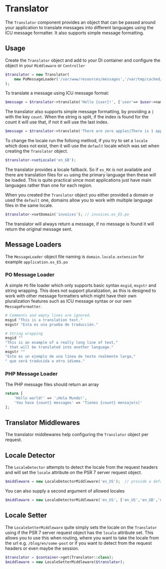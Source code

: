 # Translator

The `Translator` component provides an object that can be passed around your application to translate messages into different languages using the ICU message formatter. It also supports simple message formatting.

## Usage

Create the `Translator` object and add to your DI container and configure the object in your `Middleware` or `Controller`

```php
$translator = new Translator(
    new PoMessageLoader('/var/www/resources/messages','/var/tmp/cached/messages'), 'en_US', 'default'
);
```

To translate a message using ICU message format:

```php
$message = $translator->translate('Hello {user}!', ['user'=> $user->name]); // Hallo Jim
```

The translator also supports simple message formatting, by providing a `|` with the key `count`. When the string is split, if the index is found for the count it will use that, if not it will use the last index.

```php
$message = $translator->translate('There are zero apples|There is 1 apple|There are {count} apples', ['count'=> count($apples)]); 
```


To change the locale run the folloing method, if you try to set a `locale` which does not exist, then it will use the `default` locale which was set when creating the `Translator` object.

```php
$translator->setLocale('en_GB');
```

The translator provides a locale fallback. So if `es_MX` is not available and there are translation files for `es` using the primary language then these will be loaded. This is quite practical since most applications just have main languages rather than one for each region. 


When you created the `Translator` object you either provided a domain or used the `default` one, domains allow you to work with multiple
language files in the same locale.

```php
$translator->setDomain('invoices'); // invoices.es_ES.po
```

The translator will always return a message, if no message is found it will return the original message sent.

## Message Loaders

The `MessageLoader` object file naming is `domain.locale.extension` for example `application.es_ES.po`

### PO Message Loader

A simple `PO` file loader which only supports basic syntax `msgid`, `msgstr` and string wrapping. This does not support pluralization, as this is designed to work with other message formatters which might have their own pluralization features such as ICU message syntax or our own `MessageFormatter`.

```php
# Comments and empty lines are ignored.
msgid "This is a translation test."
msgstr "Esta es una prueba de traducción."

# String wrapping
msgid ""
"This is an example of a really long line of text,"
" that will be translated into another language."
msgstr ""
"Este es un ejemplo de una línea de texto realmente larga,"
" que será traducida a otro idioma."
```

### PHP Message Loader

The PHP message files should return an array

```php
return [
    'Hello world!' => '¡Hola Mundo!',
    'You have {count} messages' => 'Tienes {count} mensaje(s)'
];
```

## Translator Middlewares

The translator middlewares help configuring the `Translator` object per request.

## Locale Detector

The `LocaleDetector` attempts to detect the locale from the request headers and will set the `locale` attribute on the PSR 7 server request object.

```php
$middleware = new LocaleDetectorMiddleware('en_US');  // provide a default locale
```

You can also supply a second argument of allowed locales

```php
$middleware = new LocaleDetectorMiddleware('en_US', ['en_US','en_GB','es_MX','es_ES']); 
```

## Locale Setter

The `LocaleSetterMiddleware` quite simply sets the locale on the `Translator` using if the PSR 7 server request object has the  `locale` attribute  set. This allows you to use this when routing, where you want to take the locale from the url e.g. `/blog/en/some-post` or if you want to detect from the request headers or even maybe the session.

```php
$translator = $container->get(Translator::class);
$middleware = new LocaleSetterMiddleware($translator); 
```
